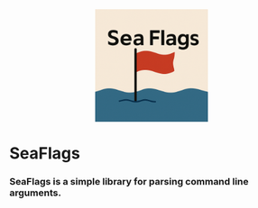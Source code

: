 <div style="text-align: center; items-align: center; justify-content: center; display: flex;">
<img src="https://github.com/tilo-k/sea-flags/blob/master/logo.png" alt="SeaFlags Logo" width="200" height="200">
</div>

# SeaFlags
### SeaFlags is a simple library for parsing command line arguments.


